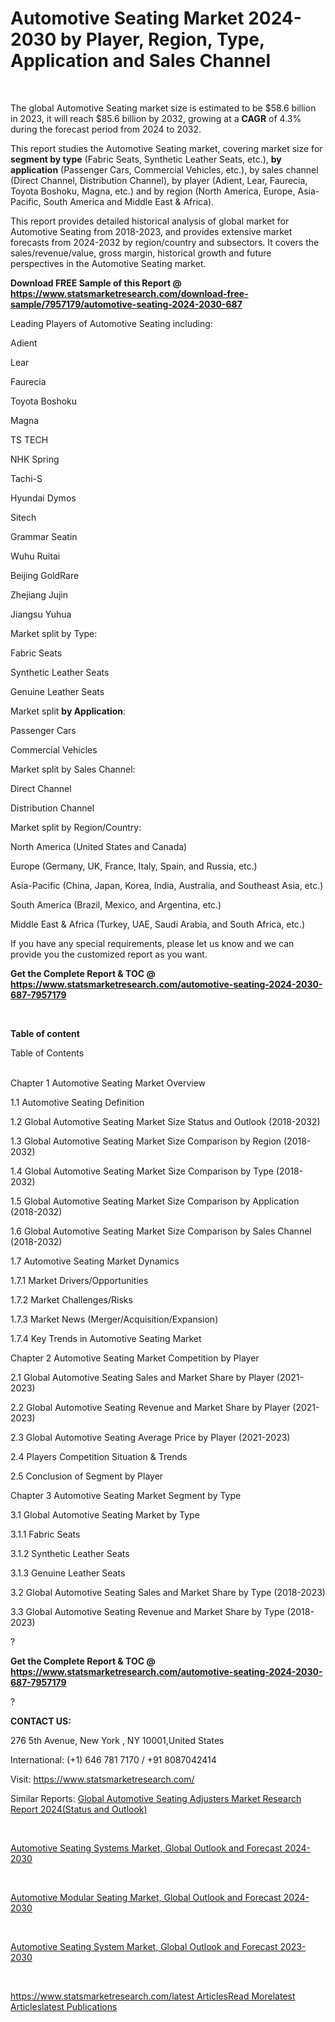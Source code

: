 <h1>Automotive Seating Market 2024-2030 by Player, Region, Type, Application and Sales Channel</h1><br/><p>The global Automotive Seating market size is estimated to be $58.6 billion in 2023, it will reach $85.6 billion by 2032, growing at a <strong>CAGR</strong> of 4.3% during the forecast period from 2024 to 2032.</p>
 
 
 
 <p>This report studies the Automotive Seating market, covering market size for <strong>segment by type</strong> (Fabric Seats, Synthetic Leather Seats, etc.), <strong>by application</strong> (Passenger Cars, Commercial Vehicles, etc.), by sales channel (Direct Channel, Distribution Channel), by player (Adient, Lear, Faurecia, Toyota Boshoku, Magna, etc.) and by region (North America, Europe, Asia-Pacific, South America and Middle East & Africa).</p>
 
 
 
 <p>This report provides detailed historical analysis of global market for Automotive Seating from 2018-2023, and provides extensive market forecasts from 2024-2032 by region/country and subsectors. It covers the sales/revenue/value, gross margin, historical growth and future perspectives in the Automotive Seating market.</p>
 
 
 
 <p><strong>Download FREE Sample of this Report @ <a href="https://www.statsmarketresearch.com/download-free-sample/7957179/automotive-seating-2024-2030-687">https://www.statsmarketresearch.com/download-free-sample/7957179/automotive-seating-2024-2030-687</a></strong></p>
 
 
 
 <p>Leading Players of Automotive Seating including:</p>
 
 
 
 <p>Adient</p>
 
 
 
 <p>Lear</p>
 
 
 
 <p>Faurecia</p>
 
 
 
 <p>Toyota Boshoku</p>
 
 
 
 <p>Magna</p>
 
 
 
 <p>TS TECH</p>
 
 
 
 <p>NHK Spring</p>
 
 
 
 <p>Tachi-S</p>
 
 
 
 <p>Hyundai Dymos</p>
 
 
 
 <p>Sitech</p>
 
 
 
 <p>Grammar Seatin</p>
 
 
 
 <p>Wuhu Ruitai</p>
 
 
 
 <p>Beijing GoldRare</p>
 
 
 
 <p>Zhejiang Jujin</p>
 
 
 
 <p>Jiangsu Yuhua</p>
 
 
 
 <p>Market split by Type:</p>
 
 
 
 <p>Fabric Seats</p>
 
 
 
 <p>Synthetic Leather Seats</p>
 
 
 
 <p>Genuine Leather Seats</p>
 
 
 
 <p>Market split <strong>by Application</strong>:</p>
 
 
 
 <p>Passenger Cars</p>
 
 
 
 <p>Commercial Vehicles</p>
 
 
 
 <p>Market split by Sales Channel:</p>
 
 
 
 <p>Direct Channel</p>
 
 
 
 <p>Distribution Channel</p>
 
 
 
 <p>Market split by Region/Country:</p>
 
 
 
 <p>North America (United States and Canada)</p>
 
 
 
 <p>Europe (Germany, UK, France, Italy, Spain, and Russia, etc.)</p>
 
 
 
 <p>Asia-Pacific (China, Japan, Korea, India, Australia, and Southeast Asia, etc.)</p>
 
 
 
 <p>South America (Brazil, Mexico, and Argentina, etc.)</p>
 
 
 
 <p>Middle East & Africa (Turkey, UAE, Saudi Arabia, and South Africa, etc.)</p>
 
 
 
 <p>If you have any special requirements, please let us know and we can provide you the customized report as you want.</p>
 
 
 
 <div><b>Get the Complete Report & TOC @ <a href="https://www.statsmarketresearch.com/automotive-seating-2024-2030-687-7957179">https://www.statsmarketresearch.com/automotive-seating-2024-2030-687-7957179</a></b></div>
 
 
 
 <p><br />
 
 <b>Table of content</b></p>
 
 
 
 <p>Table of Contents<br />
 
 <br />
 
 Chapter 1 Automotive Seating Market Overview<br />
 
 1.1 Automotive Seating Definition<br />
 
 1.2 Global Automotive Seating Market Size Status and Outlook (2018-2032)<br />
 
 1.3 Global Automotive Seating Market Size Comparison by Region (2018-2032)<br />
 
 1.4 Global Automotive Seating Market Size Comparison by Type (2018-2032)<br />
 
 1.5 Global Automotive Seating Market Size Comparison by Application (2018-2032)<br />
 
 1.6 Global Automotive Seating Market Size Comparison by Sales Channel (2018-2032)<br />
 
 1.7 Automotive Seating Market Dynamics<br />
 
 1.7.1 Market Drivers/Opportunities<br />
 
 1.7.2 Market Challenges/Risks<br />
 
 1.7.3 Market News (Merger/Acquisition/Expansion)<br />
 
 1.7.4 Key Trends in Automotive Seating Market<br />
 
 Chapter 2 Automotive Seating Market Competition by Player<br />
 
 2.1 Global Automotive Seating Sales and Market Share by Player (2021-2023)<br />
 
 2.2 Global Automotive Seating Revenue and Market Share by Player (2021-2023)<br />
 
 2.3 Global Automotive Seating Average Price by Player (2021-2023)<br />
 
 2.4 Players Competition Situation & Trends<br />
 
 2.5 Conclusion of Segment by Player<br />
 
 Chapter 3 Automotive Seating Market Segment by Type<br />
 
 3.1 Global Automotive Seating Market by Type<br />
 
 3.1.1 Fabric Seats<br />
 
 3.1.2 Synthetic Leather Seats<br />
 
 3.1.3 Genuine Leather Seats<br />
 
 3.2 Global Automotive Seating Sales and Market Share by Type (2018-2023)<br />
 
 3.3 Global Automotive Seating Revenue and Market Share by Type (2018-2023)<br />
 
 ? </p>
 
 
 
 <div><b>Get the Complete Report & TOC @ <a href="https://www.statsmarketresearch.com/automotive-seating-2024-2030-687-7957179">https://www.statsmarketresearch.com/automotive-seating-2024-2030-687-7957179</a></b></div>
 
 
 
 <p>? </p>
 
 
 
 <p><b>CONTACT US:</b><br />
 
 276 5th Avenue, New York , NY 10001,United States<br />
 
 International: (+1) 646 781 7170 / +91 8087042414<br />
 
 Visit: <a href="https://www.statsmarketresearch.com/">https://www.statsmarketresearch.com/</a><br />
 
 Similar Reports: <a href="https://www.statsmarketresearch.com/automotive-seating-2024-2030-687-7957179">Global Automotive Seating Adjusters Market Research Report 2024(Status and Outlook)</a><br />
 
 <br />
 
 <a href="https://www.statsmarketresearch.com/automotive-seating-2024-2030-687-7957179">Automotive Seating Systems Market, Global Outlook and Forecast 2024-2030</a><br />
 
 <br />
 
 <a href="https://www.statsmarketresearch.com/automotive-seating-2024-2030-687-7957179">Automotive Modular Seating Market, Global Outlook and Forecast 2024-2030</a><br />
 
 <br />
 
 <a href="https://www.statsmarketresearch.com/automotive-seating-2024-2030-687-7957179">Automotive Seating System Market, Global Outlook and Forecast 2023-2030</a><br />
 
 <br />
 
 <a href="https://gyeongbokgung.com">https://www.statsmarketresearch.com/</a><a href="https://hallyeomaritime.com">latest Articles</a><a href="https://jingwansa.com">Read More</a><a href="https://nguoiviet.jp/">latest Articles</a><a href="https://www.intelmarketresearch.com/">latest Publications</a></p>